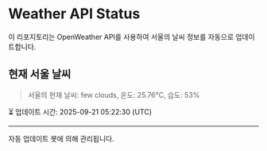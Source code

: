 
# Weather API Status

이 리포지토리는 OpenWeather API를 사용하여 서울의 날씨 정보를 자동으로 업데이트합니다.

## 현재 서울 날씨
> 서울의 현재 날씨: few clouds, 온도: 25.76°C, 습도: 53%

⏳ 업데이트 시간: 2025-09-21 05:22:30 (UTC)

---
자동 업데이트 봇에 의해 관리됩니다.
